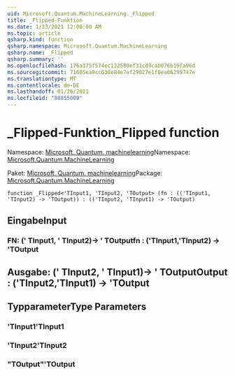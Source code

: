 ```yaml
---
uid: Microsoft.Quantum.MachineLearning._Flipped
title: _Flipped-Funktion
ms.date: 1/23/2021 12:00:00 AM
ms.topic: article
qsharp.kind: function
qsharp.namespace: Microsoft.Quantum.MachineLearning
qsharp.name: _Flipped
qsharp.summary: ''
ms.openlocfilehash: 176a375f574ec122580ef31cd9cab076b19fa96d
ms.sourcegitcommit: 71605ea9cc630e84e7ef29027e1f0ea06299747e
ms.translationtype: MT
ms.contentlocale: de-DE
ms.lasthandoff: 01/26/2021
ms.locfileid: "98855009"
---
```

# <a name="_flipped-function"></a><span data-ttu-id="42412-102">_Flipped-Funktion</span><span class="sxs-lookup"><span data-stu-id="42412-102">_Flipped function</span></span>

<span data-ttu-id="42412-103">Namespace: [Microsoft. Quantum. machinelearning](xref:Microsoft.Quantum.MachineLearning)</span><span class="sxs-lookup"><span data-stu-id="42412-103">Namespace: [Microsoft.Quantum.MachineLearning](xref:Microsoft.Quantum.MachineLearning)</span></span>

<span data-ttu-id="42412-104">Paket: [Microsoft. Quantum. machinelearning](https://nuget.org/packages/Microsoft.Quantum.MachineLearning)</span><span class="sxs-lookup"><span data-stu-id="42412-104">Package: [Microsoft.Quantum.MachineLearning](https://nuget.org/packages/Microsoft.Quantum.MachineLearning)</span></span>




```qsharp
function _Flipped<'TInput1, 'TInput2, 'TOutput> (fn : (('TInput1, 'TInput2) -> 'TOutput)) : (('TInput2, 'TInput1) -> 'TOutput)
```


## <a name="input"></a><span data-ttu-id="42412-105">Eingabe</span><span class="sxs-lookup"><span data-stu-id="42412-105">Input</span></span>

### <a name="fn--tinput1tinput2---toutput"></a><span data-ttu-id="42412-106">FN: (' TInput1, ' TInput2)-> ' TOutput</span><span class="sxs-lookup"><span data-stu-id="42412-106">fn : ('TInput1,'TInput2) -> 'TOutput</span></span>





## <a name="output--tinput2tinput1---toutput"></a><span data-ttu-id="42412-107">Ausgabe: (' TInput2, ' TInput1)-> ' TOutput</span><span class="sxs-lookup"><span data-stu-id="42412-107">Output : ('TInput2,'TInput1) -> 'TOutput</span></span>



## <a name="type-parameters"></a><span data-ttu-id="42412-108">Typparameter</span><span class="sxs-lookup"><span data-stu-id="42412-108">Type Parameters</span></span>

### <a name="tinput1"></a><span data-ttu-id="42412-109">'TInput1</span><span class="sxs-lookup"><span data-stu-id="42412-109">'TInput1</span></span>


### <a name="tinput2"></a><span data-ttu-id="42412-110">'TInput2</span><span class="sxs-lookup"><span data-stu-id="42412-110">'TInput2</span></span>


### <a name="toutput"></a><span data-ttu-id="42412-111">"TOutput"</span><span class="sxs-lookup"><span data-stu-id="42412-111">'TOutput</span></span>

